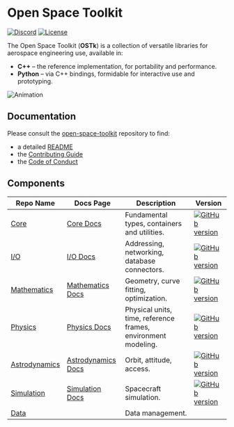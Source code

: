 # Open Space Toolkit

[![Discord](https://dcbadge.vercel.app/api/server/tuHRnjuzWS?style=flat-square)](https://discord.gg/tuHRnjuzWS)
[![License](https://img.shields.io/badge/License-Apache%202.0-blue.svg)](https://opensource.org/licenses/Apache-2.0)

The Open Space Toolkit (**OSTk**) is a collection of versatile libraries for aerospace engineering use, available in:

- **C++** – the reference implementation, for portability and performance.
- **Python** – via C++ bindings, formidable for interactive use and prototyping.

![Animation](https://github.com/open-space-collective/open-space-toolkit/blob/master/assets/animation.gif)

## Documentation

Please consult the [open-space-toolkit](https://github.com/open-space-collective/open-space-toolkit) repository to find:

- a detailed [README](https://github.com/open-space-collective/open-space-toolkit/blob/main/README.md)
- the [Contributing Guide](https://github.com/open-space-collective/open-space-toolkit/blob/main/CONTRIBUTING.md)
- the [Code of Conduct](https://github.com/open-space-collective/open-space-toolkit/blob/main/CODE_OF_CONDUCT.md)

## Components

| Repo Name                                                                                       | Docs Page   | Description                                                   | Version                                                                                                                                                                                      |
| ------------------------------------------------------------------------------------------ | -----------| ------------------------------------------------------------- | -------------------------------------------------------------------------------------------------------------------------------------------------------------------------------------------- |
| [Core](https://github.com/open-space-collective/open-space-toolkit-core) | [Core Docs](https://open-space-collective.github.io/open-space-toolkit-core/)                  | Fundamental types, containers and utilities.                  | [![GitHub version](https://badge.fury.io/py/open-space-toolkit-core.svg)]([https://badge.fury.io/gh/open-space-collective%2Fopen-space-toolkit-core](https://badge.fury.io/py/open-space-toolkit-core.svg))                   |
| [I/O](https://github.com/open-space-collective/open-space-toolkit-io)                | [I/O Docs](https://open-space-collective.github.io/open-space-toolkit-io/)        | Addressing, networking, database connectors.                  | [![GitHub version](https://badge.fury.io/py/open-space-toolkit-io.svg)](https://badge.fury.io/py/open-space-toolkit-io.svg)                       |
| [Mathematics](https://github.com/open-space-collective/open-space-toolkit-mathematics)  | [Mathematics Docs](https://open-space-collective.github.io/open-space-toolkit-mathematics/)     | Geometry, curve fitting, optimization.                        | [![GitHub version](https://badge.fury.io/py/open-space-toolkit-mathematics.svg)](https://badge.fury.io/py/open-space-toolkit-mathematics.svg)     |
| [Physics](https://github.com/open-space-collective/open-space-toolkit-physics)            | [Physics Docs](https://open-space-collective.github.io/open-space-toolkit-physics/)   | Physical units, time, reference frames, environment modeling. | [![GitHub version](https://badge.fury.io/py/open-space-toolkit-physics.svg)](https://badge.fury.io/py/open-space-toolkit-physics.svg)             |
| [Astrodynamics](https://github.com/open-space-collective/open-space-toolkit-astrodynamics) | [Astrodynamics Docs](https://open-space-collective.github.io/open-space-toolkit-astrodynamics/)  | Orbit, attitude, access.                                      | [![GitHub version](https://badge.fury.io/py/open-space-toolkit-astrodynamics.svg)](https://badge.fury.io/py/open-space-toolkit-astrodynamics.svg) |
| [Simulation](https://github.com/open-space-collective/open-space-toolkit-simulation) | [Simulation Docs](https://open-space-collective.github.io/open-space-toolkit-simulation/)  | Spacecraft simulation.                                      | [![GitHub version](https://badge.fury.io/py/open-space-toolkit-simulation.svg)](https://badge.fury.io/py/open-space-toolkit-simulation.svg) |
| [Data](https://github.com/open-space-collective/open-space-toolkit-data) |   | Data management.                                      | |
